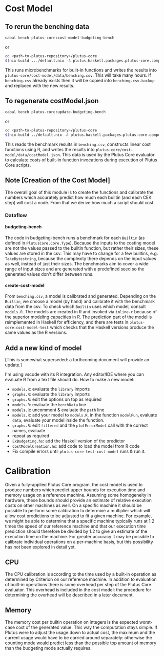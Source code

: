 # Cost Model


## To rerun the benching data

```bash
cabal bench plutus-core:cost-model-budgeting-bench
```
or
```bash
cd <path-to-plutus-repository>/plutus-core
$(nix-build .../default.nix -A plutus.haskell.packages.plutus-core.components.benchmarks.cost-model-budgeting-bench)/bin/cost-model-budgeting-bench
```
This runs microbenchmarks for built-in functions and writes the results into `plutus-core/cost-model/data/benching.csv`.  This will take many hours.
If `benching.csv` already exists then it will be copied into `benching.csv.backup` and replaced with the new results.

## To regenerate costModel.json

```bash
cabal bench plutus-core:update-budgeting-bench
```
or
```bash
cd <path-to-plutus-repository>/plutus-core
$(nix-build ../default.nix -A plutus.haskell.packages.plutus-core.components.benchmarks.update-cost-model)/bin/update-cost-model
```
This reads the benchmark results in `benching.csv`, constructs linear cost
functions using R, and writes the results into
`plutus-core/cost-model/data/costModel.json`.  This data is used by the Plutus
Core evaluator to calculate costs of built-in function invocations during
execution of Plutus Core scripts.


## Note [Creation of the Cost Model]

The overall goal of this module is to create the functions and calibrate the
numbers which accurately predict how much each builtin (and each CEK step) will
cost a node. From that we derive how much a script should cost.

### Dataflow

#### budgeting-bench

The code in budgeting-bench runs a benchmark for each `Builtin` (as defined in
`PlutusCore.Core.Type`). Because the inputs to the costing model are not the
values passed to the builtin function, but rather their sizes, these values are
stored in the csv. This may have to change for a few builtins,
e.g. `TakeBytestring`, because the complexity there depends on the input values
as well, instead of just their sizes. The benchmarks aim to cover a wide
range of input sizes and are generated with a predefined seed so the generated
values don't differ between runs.

#### create-cost-model

From `benching.csv`, a model is calibrated and generated. Depending on the
`Builtin`, we choose a model (by hand) and calibrate it with the benchmark data
from the csv. To check which `Builtin` uses which model, consult
`models.R`. The models are created in R and invoked via `inline-r` because of
the superior modeling capacities in R. The prediction part of the model is
reimplemented in Haskell for efficiency, and there are tests in
`plutus-core:cost-model-test` which checks that the Haskell versions
produce the same values as the R versions.

## Add a new kind of model
[This is somewhat superseded: a forthcoming document will provide an update.]

I'm using vscode with its R integration. Any editor/IDE where you can evaluate R from a text file should do.
How to make a new model:

- `models.R`: evaluate the `library` imports
- `graphs.R`: evaluate the `library` imports
- `graphs.R`: edit the options on top as required
- `models.R`: evaluate the `benchData` line
- `models.R`: uncomment & evaluate the `path` line
- `models.R`: add your model to `models.R`, in the function `modelFun`, evaluate `data`, evaluate your model inside the function.
- `graphs.R`: edit `filtered` and the `plotErrorModel` call with the correct names, evaluate
- repeat as required
- `ExBudgeting.hs`: add the Haskell version of the predictor
- `CostModelCreation.hs`: add code to load the model from R code
- Fix compile errors until `plutus-core-test-cost-model` runs & run it.



# Calibration

Given a fully-applied Plutus Core program, the cost model is used to produce
numbers which predict upper bounds for execution time and memory usage on a
reference machine.  Assuming some homogeneity in hardware, these bounds should
provide an estimate of relative execution costs on other machines as well.  On a
specific machine it should be possible to perform some calibration to determine
a multiplier which will allow cost predictions to be adjusted to fit a given
machine.  For example, we might be able to determine that a specific machine
typically runs at 1.2 times the speed of our reference machine and that our
execution time prediction should therefore be divided by 1.2 to give an estimate
of the execution time on the machine.  For greater accuracy it may be possible
to calibrate individual operations on a per-machine basis, but this possibility
has not been explored in detail yet.


## CPU

The CPU calibration is according to the time used by a built-in operation as
determined by Criterion on our reference machine. In addition to evaluation of
built-in operations there is some overhead per step of the Plutus Core
evaluator.  This overhead is included in the cost model:  the procedure for
determining the overhead will be described in a later document.


## Memory

The memory cost per builtin operation on integers is the expected worst-case
cost of the generated value. This way the computation stays simple. If Plutus
were to adjust the usage down to actual cost, the maximum and the current usage
would have to be carried around separately: otherwise the counting mode would
predict less than the possible top amount of memory than the budgeting mode
actually requires.
